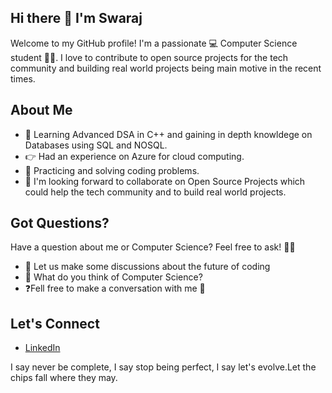 ## Hi there 👋 I'm Swaraj

<!--
**swaraj-sodadasi/swaraj-sodadasi** is a ✨ _special_ ✨ repository because its `README.md` (this file) appears on your GitHub profile.

Here are some ideas to get you started:

- 🔭 I’m currently working on ...
- 🌱 I’m currently learning ...
- 👯 I’m looking to collaborate on ...
- 🤔 I’m looking for help with ...
- 💬 Ask me about ...
- 📫 How to reach me: ...
- 😄 Pronouns: ...
- ⚡ Fun fact: ...
-->

Welcome to my GitHub profile! I'm a passionate 💻 Computer Science student 👨‍🎓. I love to contribute to open source projects for the tech community 
and building real world projects being main motive in the recent times.

## About Me

- 🔰 Learning  Advanced DSA in C++ and gaining in depth knowldege on Databases using SQL and NOSQL.
- 👉 Had an experience on Azure for cloud computing.
- 🎯 Practicing and solving coding problems.
- 🤝 I'm looking forward to collaborate on Open Source Projects which could help the tech community and to build real world projects.


## Got Questions?

Have a question about me or Computer Science? Feel free to ask! 🙋‍♂️

- 💬  Let us make some discussions about the future of coding 
- 🤔  What do you think of Computer Science?
- ❓Fell free to make a conversation with me 💬

## Let's Connect

- [LinkedIn](https://www.linkedin.com/in/swaraj-sodadasi-3b5362262/)

I say never be complete, I say stop being perfect, I say let's evolve.Let the chips fall where they may.

<!-- 
  # Hi there! 👋 I'm John Doe

Welcome to my GitHub profile! I'm a passionate software developer with a focus on web development. I enjoy turning ideas into functional and user-friendly applications.

## About Me

- 🌐 Full-stack Web Developer
- 💼 Currently working at XYZ Tech
- 🎓 Computer Science graduate from University of ABC

## Skills

- **Languages:** JavaScript (ES6+), Python, HTML5, CSS3
- **Frameworks/Libraries:** React, Node.js, Express.js
- **Databases:** MongoDB, MySQL
- **Tools/Platforms:** Git, GitHub, VS Code, Docker
- **Other:** RESTful API design, Responsive Web Design

## Projects

### Project 1: [Awesome Web App](https://github.com/username/awesome-web-app)

A full-stack web application built with React, Node.js, and MongoDB. It allows users to create, edit, and share awesome content. The project features user authentication and real-time updates using Socket.io.

![Awesome Web App](./screenshots/awesome-web-app.png)

### Project 2: [Blogify](https://github.com/username/blogify)

Blogify is a simple blogging platform developed with MERN stack. Users can create accounts, write articles, and engage with other users' content. It utilizes JWT for authentication and integrates with a third-party Markdown editor.

![Blogify](./screenshots/blogify.png)

## Open Source Contributions

- [React Repository](https://github.com/facebook/react) - Submitted a PR to improve documentation related to Hooks.
- [Node.js Repository](https://github.com/nodejs/node) - Fixed a bug in the HTTP module.

## Blog Posts

- [10 Tips for Efficient Coding](https://blog.johndoe.com/efficient-coding-tips)
- [Building Scalable React Applications](https://blog.johndoe.com/scalable-react-apps)

## Let's Connect

- [LinkedIn](https://www.linkedin.com/in/johndoe/)
- [Twitter](https://twitter.com/johndoe)
- [Portfolio Website](https://www.johndoe.com)

Feel free to explore my repositories, and don't hesitate to reach out. Happy coding! 🚀

-->

 
